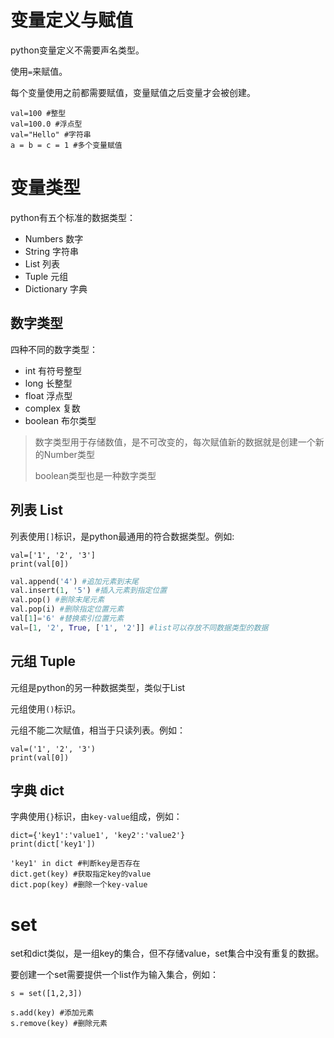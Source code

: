 # 变量定义与赋值

python变量定义不需要声名类型。

使用`=`来赋值。

每个变量使用之前都需要赋值，变量赋值之后变量才会被创建。

```
val=100 #整型
val=100.0 #浮点型
val="Hello" #字符串
a = b = c = 1 #多个变量赋值
```

# 变量类型

python有五个标准的数据类型：

* Numbers 数字
* String 字符串
* List 列表
* Tuple 元组
* Dictionary 字典

## 数字类型

四种不同的数字类型：

* int 有符号整型
* long 长整型
* float 浮点型
* complex 复数
* boolean 布尔类型

> 数字类型用于存储数值，是不可改变的，每次赋值新的数据就是创建一个新的Number类型
>
> boolean类型也是一种数字类型

## 列表 List

列表使用`[]`标识，是python最通用的符合数据类型。例如:

```
val=['1', '2', '3']
print(val[0])
```

```py
val.append('4') #追加元素到末尾
val.insert(1, '5') #插入元素到指定位置
val.pop() #删除末尾元素
val.pop(i) #删除指定位置元素
val[1]='6' #替换索引位置元素
val=[1, '2', True, ['1', '2']] #list可以存放不同数据类型的数据

```

## 元组 Tuple

元组是python的另一种数据类型，类似于List

元组使用`()`标识。

元组不能二次赋值，相当于只读列表。例如：

```
val=('1', '2', '3')
print(val[0])
```

## 字典 dict

字典使用`{}`标识，由`key-value`组成，例如：

```
dict={'key1':'value1', 'key2':'value2'}
print(dict['key1'])
```

```
'key1' in dict #判断key是否存在
dict.get(key) #获取指定key的value
dict.pop(key) #删除一个key-value
```

# set

set和dict类似，是一组key的集合，但不存储value，set集合中没有重复的数据。

要创建一个set需要提供一个list作为输入集合，例如：

```
s = set([1,2,3])
```

```
s.add(key) #添加元素
s.remove(key) #删除元素
```





